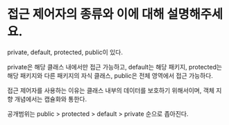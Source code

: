 # 접근 제어자의 종류와 이에 대해 설명해주세요.

private, default, protected, public이 있다.

private은 해당 클래스 내에서만 접근 가능하고, default는 해당 패키지, protected는 해당 패키지와 다른 패키지의 자식 클래스, public은 전체 영역에서 접근 가능하다.

접근 제어자를 사용하는 이유는 클래스 내부의 데이터를 보호하기 위해서이며, 객체 지향 개념에서는 캡슐화와 통한다.

공개범위는 public > protected > default > private 순으로 좁아진다.

